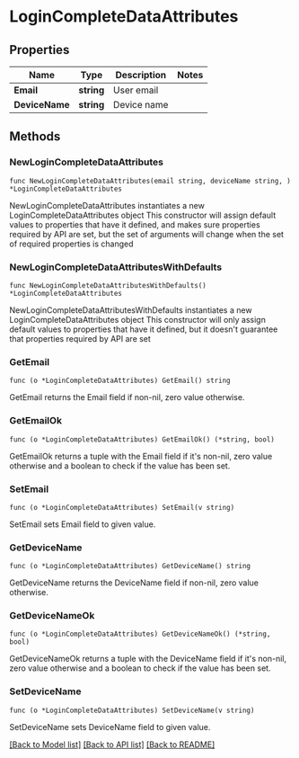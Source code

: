 # LoginCompleteDataAttributes

## Properties

Name | Type | Description | Notes
------------ | ------------- | ------------- | -------------
**Email** | **string** | User email | 
**DeviceName** | **string** | Device name | 

## Methods

### NewLoginCompleteDataAttributes

`func NewLoginCompleteDataAttributes(email string, deviceName string, ) *LoginCompleteDataAttributes`

NewLoginCompleteDataAttributes instantiates a new LoginCompleteDataAttributes object
This constructor will assign default values to properties that have it defined,
and makes sure properties required by API are set, but the set of arguments
will change when the set of required properties is changed

### NewLoginCompleteDataAttributesWithDefaults

`func NewLoginCompleteDataAttributesWithDefaults() *LoginCompleteDataAttributes`

NewLoginCompleteDataAttributesWithDefaults instantiates a new LoginCompleteDataAttributes object
This constructor will only assign default values to properties that have it defined,
but it doesn't guarantee that properties required by API are set

### GetEmail

`func (o *LoginCompleteDataAttributes) GetEmail() string`

GetEmail returns the Email field if non-nil, zero value otherwise.

### GetEmailOk

`func (o *LoginCompleteDataAttributes) GetEmailOk() (*string, bool)`

GetEmailOk returns a tuple with the Email field if it's non-nil, zero value otherwise
and a boolean to check if the value has been set.

### SetEmail

`func (o *LoginCompleteDataAttributes) SetEmail(v string)`

SetEmail sets Email field to given value.


### GetDeviceName

`func (o *LoginCompleteDataAttributes) GetDeviceName() string`

GetDeviceName returns the DeviceName field if non-nil, zero value otherwise.

### GetDeviceNameOk

`func (o *LoginCompleteDataAttributes) GetDeviceNameOk() (*string, bool)`

GetDeviceNameOk returns a tuple with the DeviceName field if it's non-nil, zero value otherwise
and a boolean to check if the value has been set.

### SetDeviceName

`func (o *LoginCompleteDataAttributes) SetDeviceName(v string)`

SetDeviceName sets DeviceName field to given value.



[[Back to Model list]](../README.md#documentation-for-models) [[Back to API list]](../README.md#documentation-for-api-endpoints) [[Back to README]](../README.md)


